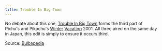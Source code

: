 ```yaml
---
title: Trouble In Big Town
---
```

No debate about this one, [Trouble In Big Town][UN08] forms the third part of
Pichu's and Pikachu's [Winter][PK08] [Vacation][PK09] 2001. All three aired on
the same day in Japan, this edit is simply to ensure it occurs third.

Source: [Bulbapedia][source]

[source]: http://bulbapedia.bulbagarden.net/wiki/Trouble_in_Big_Town
[PK08]: http://bulbapedia.bulbagarden.net/wiki/PK08
[PK09]: http://bulbapedia.bulbagarden.net/wiki/PK09
[UN08]: http://bulbapedia.bulbagarden.net/wiki/Trouble_in_Big_Town
